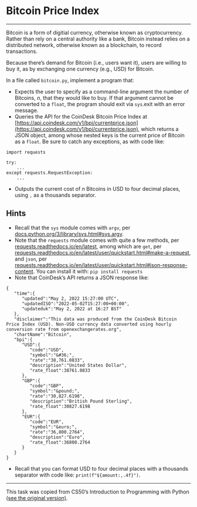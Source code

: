 # Bitcoin Price Index

---

Bitcoin is a form of digitial currency, otherwise known as cryptocurrency. Rather than rely on a central authority like a bank, Bitcoin instead relies on a distributed network, otherwise known as a blockchain, to record transactions.

Because there’s demand for Bitcoin (i.e., users want it), users are willing to buy it, as by exchanging one currency (e.g., USD) for Bitcoin.

In a file called `bitcoin.py`, implement a program that:

- Expects the user to specify as a command-line argument the number of Bitcoins, *n*, that they would like to buy. If that argument cannot be converted to a `float`, the program should exit via `sys`.exit with an error message.
- Queries the API for the CoinDesk Bitcoin Price Index at [https://api.coindesk.com/v1/bpi/currentprice.json](https://api.coindesk.com/v1/bpi/currentprice.json), which returns a JSON object, among whose nested keys is the current price of Bitcoin as a `float`. Be sure to catch any exceptions, as with code like:

```
import requests

try:
    ...
except requests.RequestException:
    ...
```

- Outputs the current cost of *n* Bitcoins in USD to four decimal places, using `,` as a thousands separator.

## Hints

- Recall that the `sys` module comes with `argv`, per [docs.python.org/3/library/sys.html#sys.argv](docs.python.org/3/library/sys.html#sys.argv).
- Note that the `requests` module comes with quite a few methods, per [requests.readthedocs.io/en/latest](requests.readthedocs.io/en/latest), among which are `get`, per [requests.readthedocs.io/en/latest/user/quickstart.html#make-a-request](requests.readthedocs.io/en/latest/user/quickstart.html#make-a-request), and `json`, per [requests.readthedocs.io/en/latest/user/quickstart.html#json-response-content](requests.readthedocs.io/en/latest/user/quickstart.html#json-response-content). You can install it with:
`pip install requests`
- Note that CoinDesk’s API returns a JSON response like:

```
{
   "time":{
      "updated":"May 2, 2022 15:27:00 UTC",
      "updatedISO":"2022-05-02T15:27:00+00:00",
      "updateduk":"May 2, 2022 at 16:27 BST"
   },
   "disclaimer":"This data was produced from the CoinDesk Bitcoin Price Index (USD). Non-USD currency data converted using hourly conversion rate from openexchangerates.org",
   "chartName":"Bitcoin",
   "bpi":{
      "USD":{
         "code":"USD",
         "symbol":"&#36;",
         "rate":"38,761.0833",
         "description":"United States Dollar",
         "rate_float":38761.0833
      },
      "GBP":{
         "code":"GBP",
         "symbol":"&pound;",
         "rate":"30,827.6198",
         "description":"British Pound Sterling",
         "rate_float":30827.6198
      },
      "EUR":{
         "code":"EUR",
         "symbol":"&euro;",
         "rate":"36,800.2764",
         "description":"Euro",
         "rate_float":36800.2764
      }
   }
}
```

- Recall that you can format USD to four decimal places with a thousands separator with code like:
`print(f"${amount:,.4f}")`.

---

This task was copied from CS50’s Introduction to Programming with Python
[(see the original version)](https://cs50.harvard.edu/python/2022/psets/4/botcoin/).
